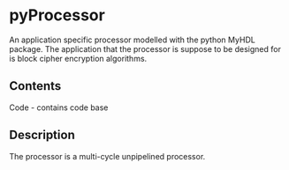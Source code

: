 # pyProcessor

An application specific processor modelled with the python MyHDL package. The application that the processor is suppose to be designed for is block cipher encryption algorithms.

## Contents

Code - contains code base

## Description

The processor is a multi-cycle unpipelined processor.
